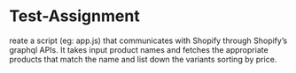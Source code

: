 # Test-Assignment
 reate a script (eg: app.js) that communicates with Shopify through Shopify’s graphql APIs. It takes input product names and fetches the appropriate products that match the name and list down the variants sorting by price.
